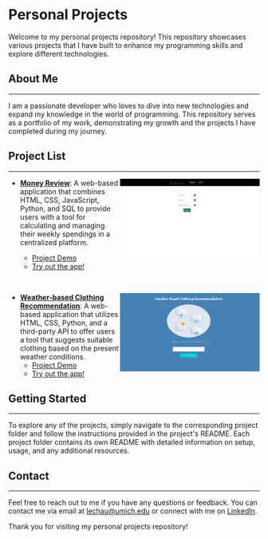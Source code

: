 # Personal Projects

Welcome to my personal projects repository! This repository showcases various projects that I have built to enhance my programming skills and explore different technologies.

## About Me
---

I am a passionate developer who loves to dive into new technologies and expand my knowledge in the world of programming. This repository serves as a portfolio of my work, demonstrating my growth and the projects I have completed during my journey.

## Project List
---

<p float="right">
    <img align="right"src="Money_Review.gif" width="280"/>
</p>

- **[Money Review](https://github.com/lefaith12661/Personal_Projects/tree/main/Money_Review)**: A web-based application that combines HTML, CSS, JavaScript, Python, and SQL to provide users with a tool for calculating and managing their weekly spendings in a centralized platform.

    - [Project Demo](https://www.youtube.com/watch?v=_W64huDytzk&ab_channel=FaithLe)
    - [Try out the app!](https://money-review-app.onrender.com)
<br>

<p float="right">
    <img align="right"src="Weather.gif" width="280"/>
</p>

- **[Weather-based Clothing Recommendation](https://github.com/lefaith12661/Personal_Projects/tree/main/Weather-based_Clothing_Recommendation)**: A web-based application that utilizes HTML, CSS, Python, and a third-party API to offer users a tool that suggests suitable clothing based on the present weather conditions.
    - [Project Demo](https://www.youtube.com/watch?v=MZjEY1ef28U&ab_channel=FaithLe)
    - [Try out the app!](https://weather-based-clothing-recommendation-app.onrender.com)

## Getting Started
---

To explore any of the projects, simply navigate to the corresponding project folder and follow the instructions provided in the project's README. Each project folder contains its own README with detailed information on setup, usage, and any additional resources.

## Contact
---

Feel free to reach out to me if you have any questions or feedback. You can contact me via email at [lechau@umich.edu](mailto:lechau@umich.edu) or connect with me on [LinkedIn](https://www.linkedin.com/in/faithle/).

Thank you for visiting my personal projects repository!
